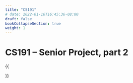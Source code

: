 ```yaml
---
title: "CS191"
# date: 2022-01-16T16:45:36-08:00
draft: false
bookCollapseSection: true
weight: 1
---
```


# CS191 – Senior Project, part 2

{{<section>}}
